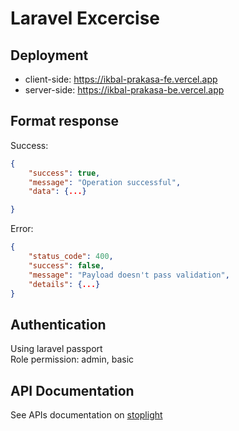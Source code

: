 # Laravel Excercise

## Deployment

-   client-side: https://ikbal-prakasa-fe.vercel.app
-   server-side: https://ikbal-prakasa-be.vercel.app

## Format response

Success:

```json
{
    "success": true,
    "message": "Operation successful",
    "data": {...}

}
```

Error:

```json
{
    "status_code": 400,
    "success": false,
    "message": "Payload doesn't pass validation",
    "details": {...}
}
```

## Authentication

Using laravel passport <br />
Role permission: admin, basic

## API Documentation

See APIs documentation on [stoplight](https://iqbaldev-api-doc.stoplight.io/docs/Graphql-test-API-spec/d0f25de183e50-prakasa-excercise)

